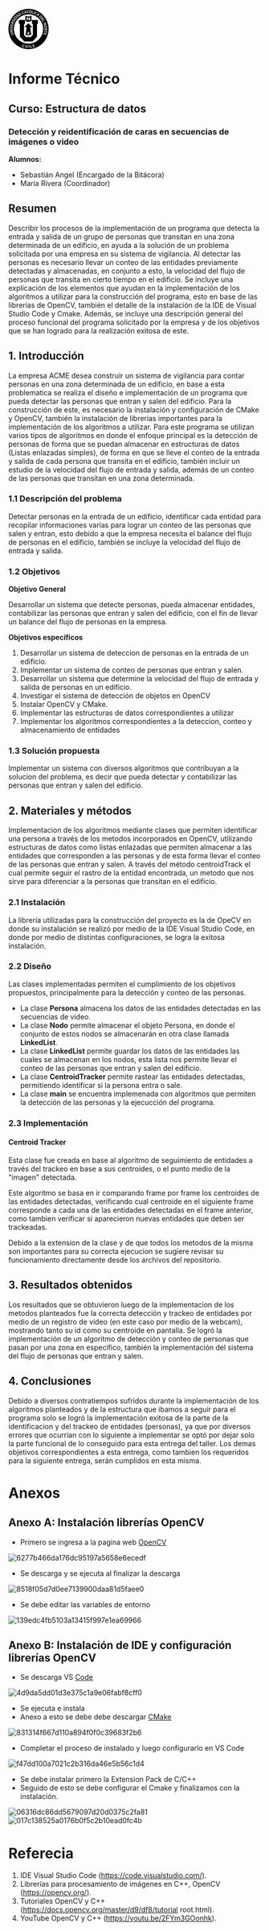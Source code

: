 ![UCN](60x60-ucn-negro.png)


# Informe Técnico 
## Curso: Estructura de datos
### Detección y reidentificación de caras en secuencias de imágenes o video

**Alumnos:**

* Sebastián Angel (Encargado de la Bitácora)
* Maria Rivera (Coordinador)

## Resumen 

Describir los procesos de la implementación de un programa que detecta la entrada y salida de un grupo de personas que transitan en una zona determinada de un edificio, en ayuda a la solución de un problema solicitada por una empresa en su sistema de vigilancia. Al detectar las personas es necesario llevar un conteo de las entidades previamente detectadas y almacenadas, en conjunto a esto, la velocidad del flujo de personas que transita en cierto tiempo en el edificio. Se incluye una explicación de los elementos que ayudan en la implementación de los algoritmos a utilizar para la construcción del programa, esto en base de las librerías de OpenCV, también el detalle de la instalación de la IDE de Visual Studio Code y Cmake. Además, se incluye una descripción general del proceso funcional del programa solicitado por la empresa y de los objetivos que se han logrado para la realización exitosa de este.

## 1. Introducción

La empresa ACME desea construir un sistema de vigilancia para contar personas en una zona determinada de un edificio, en base a esta problematica se realiza el diseño e implementación de un programa que pueda detectar las personas que entran y salen del edificio. 
Para la construcción de este, es necesario la instalación y configuración de CMake y OpenCV, también la instalación de librerías importantes para la implementación de los algoritmos a utilizar. Para este programa se utilizan varios tipos de algoritmos en donde el enfoque principal es la detección de personas de forma que se puedan almacenar en estructuras de datos (Listas enlazadas simples), de forma en que se lleve el conteo de la entrada y salida de cada persona que transita en el edificio, también incluir un estudio de la velocidad del flujo de entrada y salida, además de un conteo de las personas que transitan en una zona determinada.
 
### 1.1 Descripción del problema

Detectar personas en la entrada de un edificio, identificar cada entidad para recopilar informaciones varias para lograr un conteo de las personas que salen y entran, esto debido a que la empresa necesita el balance del flujo de personas en el edificio, también se incluye la velocidad del flujo de entrada y salida.

### 1.2 Objetivos 

**Objetivo General**

Desarrollar un sistema que detecte personas, pueda almacenar entidades, contabilizar las personas que entran y salen del edificio, con el fin de llevar un balance del flujo de personas en la empresa. 

**Objetivos específicos**

1. Desarrollar un sistema de deteccion de personas en la entrada de un edificio.
2. Implementar un sistema de conteo de personas que entran y salen.
3. Desarrollar un sistema que determine la velocidad del flujo de entrada y salida de personas en un edificio.
4. Investigar el sistema de detección de objetos en OpenCV 
5. Instalar OpenCV y CMake.
6. Implementar las estructuras de datos correspondientes a utilizar
7. Implementar los algoritmos correspondientes a la deteccion, conteo y almacenamiento de entidades

### 1.3 Solución propuesta

Implementar un sistema con diversos algoritmos que contribuyan a la solucion del problema, es decir que pueda detectar y contabilizar las personas que entran y salen del edificio.

## 2. Materiales y métodos

Implementacion de los algoritmos mediante clases que permiten identificar una persona a través de los metodos incorporados en OpenCV, utilizando estructuras de datos como listas enlazadas que permiten almacenar a las entidades que corresponden a las personas y de esta forma llevar el conteo de las personas que entran y salen.
A través del método centroidTrack el cual permite seguir el rastro de la entidad encontrada, un metodo que nos sirve para diferenciar a la personas que transitan en el edificio.

### 2.1 Instalación

La librería utilizadas para la construcción del proyecto es la de OpeCV en donde su instalación se realizó por medio de la IDE Visual Studio Code, en donde por medio de distintas configuraciones, se logra la exitosa instalación.

### 2.2 Diseño 

Las clases implementadas permiten el cumplimiento de los objetivos propuestos, principalmente para la detección y conteo de las personas.
* La clase **Persona** almacena los datos de las entidades detectadas en las secuencias de video.
*  La clase **Nodo** permite almacenar el objeto Persona, en donde  el conjunto de estos nodos se almacenarán en otra clase llamada **LinkedList**.
*  La clase **LinkedList** permite guardar los datos de las entidades las cuales se almacenan en los nodos, esta lista nos permite llevar el conteo de las personas que entran y salen del edificio.
*  La clase **CentroidTracker** permite rastear las entidades detectadas, permitiendo identificar si la persona entra o sale.
* La clase **main** se encuentra implemenada con algoritmos que permiten la detección de las personas y la ejecucción del programa.

### 2.3 Implementación

#### Centroid Tracker
Esta clase fue creada en base al algoritmo de seguimiento de entidades a través del trackeo en base a sus centroides, o el punto medio de la "imagen" detectada.

Este algoritmo se basa en ir comparando frame por frame los centroides de las entidades detectadas, verificando cual centroide en el siguiente frame corresponde a cada una de las entidades detectadas en el frame anterior, como tambien verificar si aparecieron nuevas entidades que deben ser trackeadas.

Debido a la extension de la clase y de que todos los metodos de la misma son importantes para su correcta ejecucion se sugiere revisar su funcionamiento directamente desde los archivos del repositorio.

## 3. Resultados obtenidos
Los resultados que se obtuvieron luego de la implementacion de los metodos planteados fue la correcta detección y trackeo de entidades por medio de un registro de video (en este caso por medio de la webcam), mostrando tanto su id como su centroide en pantalla.
Se logró la implementación de un algoritmo de detección y conteo de personas que pasan por una zona en especifico, también la implementación del sistema del flujo de personas que entran y salen.

## 4. Conclusiones
Debido a diversos contratiempos sufridos durante la implementación de los algoritmos planteados y de la estructura que ibamos a seguir para el programa solo se logró la implementación exitosa de la parte de la identificacion y del trackeo de entidades (personas), ya que por diversos errores que ocurrian con lo siguiente a implementar se optó por dejar solo la parte funcional de lo conseguido para esta entrega del taller.
Los demas objetivos correspondientes a esta entrega, como tambien los requeridos para la siguiente entrega, serán cumplidos en esta misma.
# Anexos

## Anexo A: Instalación librerías OpenCV
* Primero se ingresa a la pagina web [OpenCV](https://opencv.org/)

![6277b466da176dc95197a5658e6ecedf](https://user-images.githubusercontent.com/82680192/175753130-dd98e37a-f043-44f0-a41c-e8704b3835a1.png)

* Se descarga y se ejecuta al finalizar la descarga

![8518f05d7d0ee7139900daa81d5faee0](https://user-images.githubusercontent.com/82680192/175753146-a0a8ebd8-4338-434c-94e6-dabeaa9de06d.png)

* Se debe editar las variables de entorno 

![139edc4fb5103a13415f997e1ea69966](https://user-images.githubusercontent.com/82680192/175753151-7769bfd2-6ff2-436c-9798-0a5ab8825689.png)

## Anexo B: Instalación de IDE y configuración librerías OpenCV
* Se descarga VS [Code](https://code.visualstudio.com/)

![4d9da5dd01d3e375c1a9e06fabf8cff0](https://user-images.githubusercontent.com/82680192/175753158-60c0a0c9-acab-457d-a820-0b31c27fb0fe.png)

* Se ejecuta e instala
* Anexo a esto se debe debe descargar [CMake](https://cmake.org/download/)

![831314f667d110a894f0f0c39683f2b6](https://user-images.githubusercontent.com/82680192/175753179-837c250c-c12a-46ab-9247-e5f06a9b25e4.png)

* Completar el proceso de instalado y luego configurarlo en VS Code

![f47dd100a7021c2b316da46e5b56c1d4](https://user-images.githubusercontent.com/82680192/175753195-c9f57f52-0d05-454f-80dc-d82e5e93c6e0.png)

* Se debe instalar primero la Extension Pack de C/C++
* Seguido de esto se debe configurar el Cmake y finalizamos con la instalación.

![06316dc86dd5679097d20d0375c2fa81](https://user-images.githubusercontent.com/82680192/175753200-f4efe65a-96ef-4f7a-acfe-fcd9a4145809.png)
![017c138525a0176b0f5c2b10ead0fc4b](https://user-images.githubusercontent.com/82680192/175753204-07f784c3-69e6-452b-8f4a-2540c82a4856.png)
# Referecia
1. IDE Visual Studio Code (https://code.visualstudio.com/).
2. Librerías para procesamiento de imágenes en C++, OpenCV (https://opencv.org/).
3. Tutoriales OpenCV y C++ (https://docs.opencv.org/master/d9/df8/tutorial root.html).
4. YouTube OpenCV y C++ (https://youtu.be/2FYm3GOonhk).
